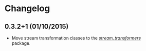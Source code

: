 # Changelog

## 0.3.2+1 (01/10/2015)

- Move stream transformation classes to the *[stream_transformers]* package.

[stream_transformers]: https://github.com/frappe-dart/stream_transformers
